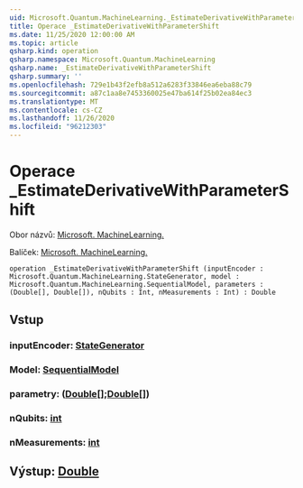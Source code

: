 ```yaml
---
uid: Microsoft.Quantum.MachineLearning._EstimateDerivativeWithParameterShift
title: Operace _EstimateDerivativeWithParameterShift
ms.date: 11/25/2020 12:00:00 AM
ms.topic: article
qsharp.kind: operation
qsharp.namespace: Microsoft.Quantum.MachineLearning
qsharp.name: _EstimateDerivativeWithParameterShift
qsharp.summary: ''
ms.openlocfilehash: 729e1b43f2efb8a512a6283f33846ea6eba88c79
ms.sourcegitcommit: a87c1aa8e7453360025e47ba614f25b02ea84ec3
ms.translationtype: MT
ms.contentlocale: cs-CZ
ms.lasthandoff: 11/26/2020
ms.locfileid: "96212303"
---
```

# <a name="_estimatederivativewithparametershift-operation"></a>Operace _EstimateDerivativeWithParameterShift

Obor názvů: [Microsoft. MachineLearning.](xref:Microsoft.Quantum.MachineLearning)

Balíček: [Microsoft. MachineLearning.](https://nuget.org/packages/Microsoft.Quantum.MachineLearning)




```qsharp
operation _EstimateDerivativeWithParameterShift (inputEncoder : Microsoft.Quantum.MachineLearning.StateGenerator, model : Microsoft.Quantum.MachineLearning.SequentialModel, parameters : (Double[], Double[]), nQubits : Int, nMeasurements : Int) : Double
```


## <a name="input"></a>Vstup

### <a name="inputencoder--stategenerator"></a>inputEncoder: [StateGenerator](xref:Microsoft.Quantum.MachineLearning.StateGenerator)




### <a name="model--sequentialmodel"></a>Model: [SequentialModel](xref:Microsoft.Quantum.MachineLearning.SequentialModel)




### <a name="parameters--doubledouble"></a>parametry: ([Double](xref:microsoft.quantum.lang-ref.double)[];[Double](xref:microsoft.quantum.lang-ref.double)[])




### <a name="nqubits--int"></a>nQubits: [int](xref:microsoft.quantum.lang-ref.int)




### <a name="nmeasurements--int"></a>nMeasurements: [int](xref:microsoft.quantum.lang-ref.int)





## <a name="output--double"></a>Výstup: [Double](xref:microsoft.quantum.lang-ref.double)

